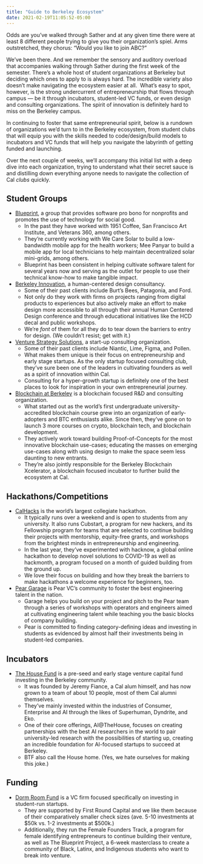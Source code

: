 ```yaml
---
title: "Guide to Berkeley Ecosystem"
date: 2021-02-19T11:05:52-05:00
---
```


Odds are you’ve walked through Sather and at any given time there were at least 8 different people trying to give you their organization’s spiel. Arms outstretched, they chorus: “Would you like to join ABC?”

We’ve been there. And we remember the sensory and auditory overload that accompanies walking through Sather during the first week of the semester. There’s a whole host of student organizations at Berkeley but deciding which ones to apply to is always hard. The incredible variety also doesn’t make navigating the ecosystem easier at all.  What’s easy to spot, however, is the strong undercurrent of entrepreneurship that flows through campus — be it through incubators, student-led VC funds, or even design and consulting organizations. The spirit of innovation is definitely hard to miss on the Berkeley campus.

In continuing to foster that same entrepreneurial spirit, below is a rundown of organizations we’d turn to in the Berkeley ecosystem, from student clubs that will equip you with the skills needed to code/design/build models to incubators and VC funds that will help you navigate the labyrinth of getting funded and launching.

Over the next couple of weeks, we’ll accompany this initial list with a deep dive into each organization, trying to understand what their secret sauce is and distilling down everything anyone needs to navigate the collection of Cal *clubs* quickly.

## Student Groups

- [Blueprint](https://calblueprint.org/), a group that provides software pro bono for nonprofits and promotes the use of technology for social good.
    - In the past they have worked with 1951 Coffee, San Francisco Art Institute, and Veterans 360, among others.
    - They’re currently working with We Care Solar to build a low-bandwidth mobile app for the health workers; Mee Panyar to build a mobile app for local technicians to help maintain decentralized solar mini-grids, among others.
    - Blueprint has been consistent in helping cultivate software talent for several years now and serving as the outlet for people to use their technical know-how to make tangible impact.
- [Berkeley Innovation](https://www.berkeleyinnovation.org/), a human-centered design consultancy.
    - Some of their past clients include Burt’s Bees, Patagonia, and Ford.
    - Not only do they work with firms on projects ranging from digital products to experiences but also actively make an effort to make design more accessible to all through their annual Human Centered Design conference and through educational initiatives like the HCD decal and public workshops.
    - We’re *font* of them for all they do to tear down the barriers to entry for design. (We couldn’t resist; get with it.)
- [Venture Strategy Solutions](https://www.berkeleyvss.com/), a start-up consulting organization.
    - Some of their past clients include Niantic, Lime, Figma, and Pollen.
    - What makes them unique is their focus on entrepreneurship and early stage startups. As the only startup focused consulting club, they’ve sure been one of the leaders in cultivating founders as well as a spirit of innovation within Cal.
    - Consulting for a hyper-growth startup is definitely one of the best places to look for inspiration in your own entrepreneurial journey.
- [Blockchain at Berkeley](https://blockchain.berkeley.edu/) is a blockchain focused R&D and consulting organization.
    - What started out as the world’s first undergraduate university-accredited blockchain course grew into an organization of early-adopters and BTC enthusiasts alike. Since then, they’ve gone on to launch 3 more courses on crypto, blockchain tech, and blockchain development.
    - They actively work toward building Proof-of-Concepts for the most innovative blockchain use-cases; educating the masses on emerging use-cases along with using design to make the space seem less daunting to new entrants.
    - They’re also jointly responsible for the Berkeley Blockchain Xcelerator, a blockchain focused incubator to further build the ecosystem at Cal.

## Hackathons/Competitions

- [CalHacks](https://calhacks.io/) is the world’s largest collegiate hackathon.
    - It typically runs over a weekend and is open to students from any university. It also runs Cubstart, a program for new hackers, and its Fellowship program for teams that are selected to continue building their projects with mentorship, equity-free grants, and workshops from the brightest minds in entrepreneurship and engineering.
    - In the last year, they’ve experimented with hacknow, a global online hackathon to develop novel solutions to COVID-19 as well as hackmonth, a program focused on a month of guided building from the ground up.
    - We love their focus on building and how they break the barriers to make hackathons a welcome experience for beginners, too.
- [Pear Garage](https://www.pear.vc/garage) is Pear VC’s community to foster the best engineering talent in the nation.
    - Garage helps you build on your project and pitch to the Pear team through a series of workshops with operators and engineers aimed at cultivating engineering talent while teaching you the basic blocks of company building.
    - Pear is committed to finding category-defining ideas and investing in students as evidenced by almost half their investments being in student-led companies.

## Incubators

- [The House Fund](https://thehouse.fund/) is a pre-seed and early stage venture capital fund investing in the Berkeley community.
    - It was founded by Jeremy Fiance, a Cal alum himself, and has now grown to a team of about 10 people, most of them Cal alumni themselves.
    - They’ve mainly invested within the industries of Consumer, Enterprise and AI through the likes of Superhuman, Dyndrite, and Eko.
    - One of their core offerings, AI@TheHouse, focuses on creating partnerships with the best AI researchers in the world to pair university-led research with the possibilities of starting up, creating an incredible foundation for AI-focused startups to succeed at Berkeley.
    - BTF also call the House home. (Yes, we hate ourselves for making this joke.)

## Funding

- [Dorm Room Fund](https://www.dormroomfund.com/) is a VC firm focused specifically on investing in student-run startups.
    - They are supported by First Round Capital and we like them because of their comparatively smaller check sizes (ave. 5-10 investments at $50k vs. 1-2 investments at $500k.)
    - Additionally, they run the Female Founders Track, a program for female identifying entrepreneurs to continue building their venture, as well as The Blueprint Project, a 6-week masterclass to create a community of Black, Latinx, and Indigenous students who want to break into venture.
